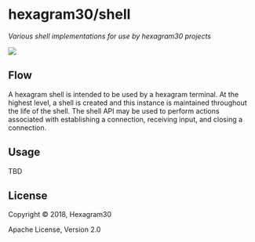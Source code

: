 # hexagram30/shell

*Various shell implementations for use by hexagram30 projects*

[![][logo]][logo-large]


## Flow

A hexagram shell is intended to be used by a hexagram terminal. At the highest
level, a shell is created and this instance is maintained throughout the life
of the shell. The shell API may be used to perform actions associated with
establishing a connection, receiving input, and closing a connection.


## Usage

TBD

## License

Copyright © 2018, Hexagram30

Apache License, Version 2.0


<!-- Named page links below: /-->

[logo]: https://raw.githubusercontent.com/hexagram30/resources/master/branding/logo/h30-logo-2-long-with-text-x695.png
[logo-large]: https://raw.githubusercontent.com/hexagram30/resources/master/branding/logo/h30-logo-2-long-with-text-x3440.png
